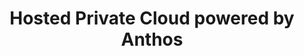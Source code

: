 ---
title: Hosted Private Cloud powered by Anthos
slug: hosted-private-cloud-anthos
excerpt: Hosted Private Cloud powered by Anthos einrichten und nutzen
sections: Erste Schritte
order: 02
---